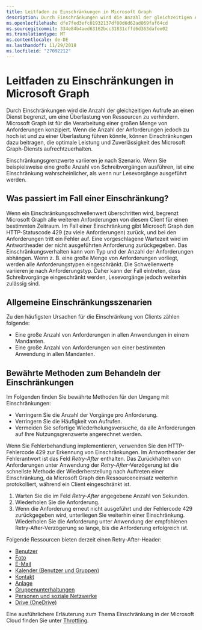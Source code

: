 ```yaml
---
title: Leitfaden zu Einschränkungen in Microsoft Graph
description: Durch Einschränkungen wird die Anzahl der gleichzeitigen Aufrufe an einen Dienst begrenzt, um eine Überlastung von Ressourcen zu verhindern. Microsoft Graph ist für die Verarbeitung einer großen Menge von Anforderungen konzipiert. Wenn die Anzahl der Anforderungen jedoch zu hoch ist und zu einer Überlastung führen könnte, können Einschränkungen dazu beitragen, die optimale Leistung und Zuverlässigkeit des Microsoft Graph-Diensts aufrechtzuerhalten.
ms.openlocfilehash: dfe7fed3efc01932137df00d6d62ad069faf64cd
ms.sourcegitcommit: 334e84b4aed63162bcc31831cffd6d363dafee02
ms.translationtype: MT
ms.contentlocale: de-DE
ms.lasthandoff: 11/29/2018
ms.locfileid: "27092212"
---
```

# <a name="microsoft-graph-throttling-guidance"></a>Leitfaden zu Einschränkungen in Microsoft Graph


Durch Einschränkungen wird die Anzahl der gleichzeitigen Aufrufe an einen Dienst begrenzt, um eine Überlastung von Ressourcen zu verhindern. Microsoft Graph ist für die Verarbeitung einer großen Menge von Anforderungen konzipiert. Wenn die Anzahl der Anforderungen jedoch zu hoch ist und zu einer Überlastung führen könnte, können Einschränkungen dazu beitragen, die optimale Leistung und Zuverlässigkeit des Microsoft Graph-Diensts aufrechtzuerhalten.

Einschränkungsgrenzwerte variieren je nach Szenario. Wenn Sie beispielsweise eine große Anzahl von Schreibvorgängen ausführen, ist eine Einschränkung wahrscheinlicher, als wenn nur Lesevorgänge ausgeführt werden.

## <a name="what-happens-when-throttling-occurs"></a>Was passiert im Fall einer Einschränkung?

Wenn ein Einschränkungsschwellenwert überschritten wird, begrenzt Microsoft Graph alle weiteren Anforderungen von diesem Client für einen bestimmten Zeitraum. Im Fall einer Einschränkung gibt Microsoft Graph den HTTP-Statuscode 429 (zu viele Anforderungen) zurück, und bei den Anforderungen tritt ein Fehler auf. Eine vorgeschlagene Wartezeit wird im Antwortheader der nicht ausgeführten Anforderung zurückgegeben. Das Einschränkungsverhalten kann vom Typ und der Anzahl der Anforderungen abhängen. Wenn z. B. eine große Menge von Anforderungen vorliegt, werden alle Anforderungstypen eingeschränkt. Die Schwellenwerte variieren je nach Anforderungstyp. Daher kann der Fall eintreten, dass Schreibvorgänge eingeschränkt werden, Lesevorgänge jedoch weiterhin zulässig sind. 

## <a name="common-throttling-scenarios"></a>Allgemeine Einschränkungsszenarien

Zu den häufigsten Ursachen für die Einschränkung von Clients zählen folgende:

* Eine große Anzahl von Anforderungen in allen Anwendungen in einem Mandanten.
* Eine große Anzahl von Anforderungen von einer bestimmten Anwendung in allen Mandanten.

## <a name="best-practices-to-handle-throttling"></a>Bewährte Methoden zum Behandeln der Einschränkungen

Im Folgenden finden Sie bewährte Methoden für den Umgang mit Einschränkungen:

* Verringern Sie die Anzahl der Vorgänge pro Anforderung.
* Verringern Sie die Häufigkeit von Aufrufen.
* Vermeiden Sie sofortige Wiederholungsversuche, da alle Anforderungen auf Ihre Nutzungsgrenzwerte angerechnet werden.

Wenn Sie Fehlerbehandlung implementieren, verwenden Sie den HTTP-Fehlercode 429 zur Erkennung von Einschränkungen. Im Antwortheader der Fehlerantwort ist das Feld *Retry-After* enthalten. Das Zurückhalten von Anforderungen unter Anwendung der *Retry-After*-Verzögerung ist die schnellste Methode der Wiederherstellung nach Auftreten einer Einschränkung, da Microsoft Graph den Ressourceneinsatz weiterhin protokolliert, während ein Client eingeschränkt ist.

1. Warten Sie die im Feld *Retry-After* angegebene Anzahl von Sekunden.
2. Wiederholen Sie die Anforderung.
3. Wenn die Anforderung erneut nicht ausgeführt und der Fehlercode 429 zurückgegeben wird, unterliegen Sie weiterhin einer Einschränkung. Wiederholen Sie die Anforderung unter Anwendung der empfohlenen Retry-After-Verzögerung so lange, bis die Anforderung erfolgreich ist.

Folgende Ressourcen bieten derzeit einen Retry-After-Header:
- [Benutzer](/graph/api/resources/user?view=graph-rest-1.0)
- [Foto](/graph/api/resources/profilephoto?view=graph-rest-1.0)
- [E-Mail](/graph/api/resources/message?view=graph-rest-1.0)
- [Kalender (Benutzer und Gruppen)](/graph/api/resources/event?view=graph-rest-1.0)
- [Kontakt](/graph/api/resources/contact?view=graph-rest-1.0)
- [Anlage](/graph/api/resources/attachment?view=graph-rest-1.0)
- [Gruppenunterhaltungen](/graph/api/resources/conversation?view=graph-rest-1.0)
- [Personen und soziale Netzwerke](/graph/api/resources/social-overview?view=graph-rest-beta)
- [Drive (OneDrive)](/graph/api/resources/drive?view=graph-rest-1.0)

Eine ausführlichere Erläuterung zum Thema Einschränkung in der Microsoft Cloud finden Sie unter [Throttling](https://msdn.microsoft.com/library/office/dn589798.aspx).
